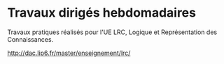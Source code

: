 # Travaux dirigés hebdomadaires

Travaux pratiques réalisés pour l'UE LRC, Logique et Représentation des Connaissances.  

http://dac.lip6.fr/master/enseignement/lrc/
